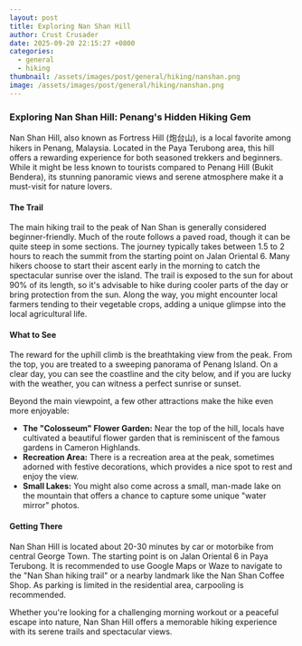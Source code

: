 ```yaml
---
layout: post
title: Exploring Nan Shan Hill
author: Crust Crusader
date: 2025-09-20 22:15:27 +0800
categories:
  - general
  - hiking
thumbnail: /assets/images/post/general/hiking/nanshan.png
image: /assets/images/post/general/hiking/nanshan.png
---
```


### Exploring Nan Shan Hill: Penang's Hidden Hiking Gem

Nan Shan Hill, also known as Fortress Hill (炮台山), is a local favorite among hikers in Penang, Malaysia. Located in the Paya Terubong area, this hill offers a rewarding experience for both seasoned trekkers and beginners. While it might be less known to tourists compared to Penang Hill (Bukit Bendera), its stunning panoramic views and serene atmosphere make it a must-visit for nature lovers.

#### The Trail

The main hiking trail to the peak of Nan Shan is generally considered beginner-friendly. Much of the route follows a paved road, though it can be quite steep in some sections. The journey typically takes between 1.5 to 2 hours to reach the summit from the starting point on Jalan Oriental 6. Many hikers choose to start their ascent early in the morning to catch the spectacular sunrise over the island. The trail is exposed to the sun for about 90% of its length, so it's advisable to hike during cooler parts of the day or bring protection from the sun. Along the way, you might encounter local farmers tending to their vegetable crops, adding a unique glimpse into the local agricultural life.

#### What to See

The reward for the uphill climb is the breathtaking view from the peak. From the top, you are treated to a sweeping panorama of Penang Island. On a clear day, you can see the coastline and the city below, and if you are lucky with the weather, you can witness a perfect sunrise or sunset.

Beyond the main viewpoint, a few other attractions make the hike even more enjoyable:
* **The "Colosseum" Flower Garden:** Near the top of the hill, locals have cultivated a beautiful flower garden that is reminiscent of the famous gardens in Cameron Highlands.
* **Recreation Area:** There is a recreation area at the peak, sometimes adorned with festive decorations, which provides a nice spot to rest and enjoy the view.
* **Small Lakes:** You might also come across a small, man-made lake on the mountain that offers a chance to capture some unique "water mirror" photos.

#### Getting There

Nan Shan Hill is located about 20-30 minutes by car or motorbike from central George Town. The starting point is on Jalan Oriental 6 in Paya Terubong. It is recommended to use Google Maps or Waze to navigate to the "Nan Shan hiking trail" or a nearby landmark like the Nan Shan Coffee Shop. As parking is limited in the residential area, carpooling is recommended.

Whether you're looking for a challenging morning workout or a peaceful escape into nature, Nan Shan Hill offers a memorable hiking experience with its serene trails and spectacular views.